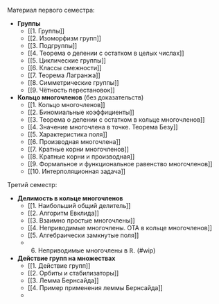 Материал первого семестра:
- **Группы**
	- [[1. Группы]]
	- [[2. Изоморфизм групп]]
	- [[3. Подгруппы]]
	- [[4. Теорема о делении с остатком в целых числах]]
	- [[5. Циклические группы]]
	- [[6. Классы смежности]]
	- [[7. Теорема Лагранжа]]
	- [[8. Симметрические группы]]
	- [[9. Чётность перестановок]]
- **Кольцо многочленов** (без доказательств)
	- [[1. Кольцо многочленов]]
	- [[2. Биномиальные коэффициенты]]
	- [[3. Теорема о делении с остатком в кольце многочленов]]
	- [[4. Значение многочлена в точке. Теорема Безу]]
	- [[5. Характеристика поля]]
	- [[6. Производная многочлена]]
	- [[7. Кратные корни многочленов]]
	- [[8. Кратные корни и производная]]
	- [[9. Формальное и функциональное равенство многочленов]]
	- [[10. Интерполяционная задача]]

Третий семестр:
- **Делимость в кольце многочленов**
	- [[1. Наибольший общий делитель]]
	- [[2. Алгоритм Евклида]]
	- [[3. Взаимно простые многочлены]]
	- [[4. Неприводимые многочлены. ОТА в кольце многочленов]]
	- [[5. Алгебраически замкнутые поля]]
	- 6. Неприводимые многочлены в $\mathbb{R}$. (#wip)
- **Действие групп на множествах**
	- [[1. Действие групп]]
	- [[2. Орбиты и стабилизаторы]]
	- [[3. Лемма Бернсайда]]
	- [[4. Пример применения леммы Бернсайда]]
	- 